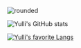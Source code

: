 ![rounded](https://capsule-render.vercel.app/api?type=rounded&color=timeAuto&text=Hi%20there%20👋&fontAlignY=50&fontSize=40&height=200&stroke=000000&strokeWidth=2)

![Yulli's GitHub stats](https://github-readme-stats.vercel.app/api?username=yulliyulli&show_icons=true)

[![Yulli's favorite Langs](https://github-readme-stats.vercel.app/api/top-langs/?username=yulliyulli&layout=compact)](https://github.com/yulliyulli/github-readme-stats)
